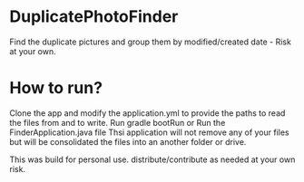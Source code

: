 # DuplicatePhotoFinder
Find the duplicate pictures and group them by modified/created date - Risk at your own. 
# How to run?
Clone the app and modify the application.yml to provide the paths to read the files from and to write.
Run gradle bootRun or Run the FinderApplication.java file
Thsi application will not remove any of your files but will be consolidated the files into an another folder or drive.

This was build for personal use. distribute/contribute as needed at your own risk. 
